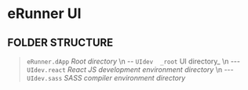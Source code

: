 # eRunner UI

## FOLDER STRUCTURE
>
> `eRunner.dApp` _Root directory_ \n
> -- `UIdev  _root` UI directory_ \n
> --- `UIdev.react`  _React JS development environment directory_ \n
> --- `UIdev.sass`  _SASS compiler environment directory_
>
